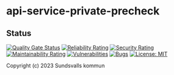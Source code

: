 # api-service-private-precheck

## Status

[![Quality Gate Status](https://sonarcloud.io/api/project_badges/measure?project=Sundsvallskommun_api-service-private-precheck&metric=alert_status)](https://sonarcloud.io/summary/overall?id=Sundsvallskommun_api-service-private-precheck)
[![Reliability Rating](https://sonarcloud.io/api/project_badges/measure?project=Sundsvallskommun_api-service-private-precheck&metric=reliability_rating)](https://sonarcloud.io/summary/overall?id=Sundsvallskommun_api-service-private-precheck)
[![Security Rating](https://sonarcloud.io/api/project_badges/measure?project=Sundsvallskommun_api-service-private-precheck&metric=security_rating)](https://sonarcloud.io/summary/overall?id=Sundsvallskommun_api-service-private-precheck)
[![Maintainability Rating](https://sonarcloud.io/api/project_badges/measure?project=Sundsvallskommun_api-service-private-precheck&metric=sqale_rating)](https://sonarcloud.io/summary/overall?id=Sundsvallskommun_api-service-private-precheck)
[![Vulnerabilities](https://sonarcloud.io/api/project_badges/measure?project=Sundsvallskommun_api-service-private-precheck&metric=vulnerabilities)](https://sonarcloud.io/summary/overall?id=Sundsvallskommun_api-service-private-precheck)
[![Bugs](https://sonarcloud.io/api/project_badges/measure?project=Sundsvallskommun_api-service-private-precheck&metric=bugs)](https://sonarcloud.io/summary/overall?id=Sundsvallskommun_api-service-private-precheck)
[![License: MIT](https://img.shields.io/badge/License-MIT-yellow.svg)](https://opensource.org/licenses/MIT)

Copyright (c) 2023 Sundsvalls kommun
